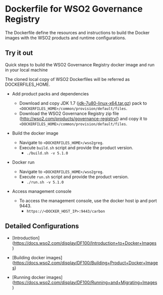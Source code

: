 # Dockerfile for WSO2 Governance Registry #
The Dockerfile define the resources and instructions to build the Docker images with the WSO2 products and runtime configurations.

## Try it out
Quick steps to build the WSO2 Governance Registry docker image and run in your local machine

The cloned local copy of WSO2 Dockerfiles will be referred as DOCKERFILES_HOME.

* Add product packs and dependencies
    - Download and copy JDK 1.7 ([jdk-7u80-linux-x64.tar.gz](http://www.oracle.com/technetwork/java/javase/downloads/jdk7-downloads-1880260.html)) pack to `<DOCKERFILES_HOME>/common/provision/default/files`.
    - Download the WSO2 Governance Registry zip file (http://wso2.com/products/governance-registry/) and copy it to `<DOCKERFILES_HOME>/common/provision/default/files`.

* Build the docker image
    - Navigate to `<DOCKERFILES_HOME>/wso2greg`.
    - Execute `build.sh` script and provide the product version.
        + `./build.sh -v 5.1.0`

* Docker run
    - Navigate to `<DOCKERFILES_HOME>/wso2greg`.
    - Execute `run.sh` script and provide the product version.
        + `./run.sh -v 5.1.0`

* Access management console
    -  To access the management console, use the docker host ip and port 9443.
        + `https://<DOCKER_HOST_IP>:9443/carbon`

## Detailed Configurations

* [Introduction] (https://docs.wso2.com/display/DF100/Introduction+to+Docker+Images)

* [Building docker images] (https://docs.wso2.com/display/DF100/Building+Product+Docker+Images)

* [Running docker images] (https://docs.wso2.com/display/DF100/Running+and+Migrating+Images)
